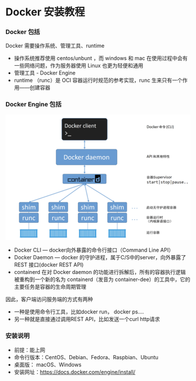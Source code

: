 # Docker 安装教程

### Docker 包括

Docker 需要操作系统、管理工具、runtime

* 操作系统推荐使用 centos/unbunt ，而 windows 和 mac 在使用过程中会有一些网络问题，作为服务器使用 Linux 也更为轻便和通用
* 管理工具 - Docker Engine 
* runtime （runc）是 OCI 容器运行时规范的参考实现，runc 生来只有一个作用——创建容器

### Docker Engine 包括

![](images/docker-include.png)

* Docker CLI — docker向外暴露的命令行接口（Command Line API）
* Docker Daemon — docker 的守护进程，属于C/S中的server，向外暴露了 REST 接口(docker REST API)
* containerd 在对 Docker daemon 的功能进行拆解后，所有的容器执行逻辑被重构到一个新的名为 containerd（发音为 container-dee）的工具中，它的主要任务是容器的生命周期管理

因此，客户端访问服务端的方式有两种

* 一种是使用命令行工具，比如docker run， docker ps....
* 另一种就是直接通过调用REST API，比如发送一个curl http请求

### 安装说明

* 前提：能上网
* 命令行版本：CentOS、Debian、Fedora、Raspbian、Ubuntu
* 桌面版： macOS、Windows
* 安装网址：<a target="_blank" href="https://docs.docker.com/engine/install/" >https://docs.docker.com/engine/install/</a>

